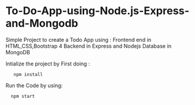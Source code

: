 # To-Do-App-using-Node.js-Express-and-Mongodb
Simple Project to create a Todo App using : Frontend end in HTML,CSS,Bootstrap 4 Backend in Express and Nodejs Database in MongoDB

Intialize the project by First doing :
```
   npm install
```

Run the Code by using:

```
  npm start
```
